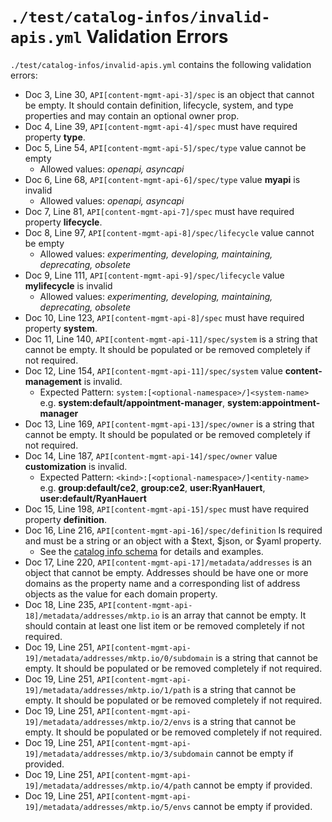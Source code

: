 # `./test/catalog-infos/invalid-apis.yml` Validation Errors

`./test/catalog-infos/invalid-apis.yml` contains the following validation errors:

- Doc 3, Line 30, `API[content-mgmt-api-3]/spec` is an object that cannot be empty. It should contain definition, lifecycle, system, and type properties and may contain an optional owner prop.
- Doc 4, Line 39, `API[content-mgmt-api-4]/spec` must have required property **type**.
- Doc 5, Line 54, `API[content-mgmt-api-5]/spec/type` value cannot be empty
  - Allowed values: *openapi, asyncapi*
- Doc 6, Line 68, `API[content-mgmt-api-6]/spec/type` value **myapi** is invalid
  - Allowed values: *openapi, asyncapi*
- Doc 7, Line 81, `API[content-mgmt-api-7]/spec` must have required property **lifecycle**.
- Doc 8, Line 97, `API[content-mgmt-api-8]/spec/lifecycle` value cannot be empty
  - Allowed values: *experimenting, developing, maintaining, deprecating, obsolete*
- Doc 9, Line 111, `API[content-mgmt-api-9]/spec/lifecycle` value **mylifecycle** is invalid
  - Allowed values: *experimenting, developing, maintaining, deprecating, obsolete*
- Doc 10, Line 123, `API[content-mgmt-api-8]/spec` must have required property **system**.
- Doc 11, Line 140, `API[content-mgmt-api-11]/spec/system` is a string that cannot be empty. It should be populated or be removed completely if not required.
- Doc 12, Line 154, `API[content-mgmt-api-11]/spec/system` value **content-management** is invalid.
  - Expected Pattern: `system:[<optional-namespace>/]<system-name>` e.g. **system:default/appointment-manager**, **system:appointment-manager**
- Doc 13, Line 169, `API[content-mgmt-api-13]/spec/owner` is a string that cannot be empty. It should be populated or be removed completely if not required.
- Doc 14, Line 187, `API[content-mgmt-api-14]/spec/owner` value **customization** is invalid.
  - Expected Pattern: `<kind>:[<optional-namespace>/]<entity-name>` e.g. **group:default/ce2**, **group:ce2**, **user:RyanHauert**, **user:default/RyanHauert**
- Doc 15, Line 198, `API[content-mgmt-api-15]/spec` must have required property **definition**.
- Doc 16, Line 216, `API[content-mgmt-api-16]/spec/definition` Is required and must be a string or an object with a $text, $json, or $yaml property.
  - See the [catalog info schema](https://github.com/im-open/validate-catalog-info/blob/main/schema/CatalogInfo.schema.json) for details and examples.
- Doc 17, Line 220, `API[content-mgmt-api-17]/metadata/addresses` is an object that cannot be empty. Addresses should be have one or more domains as the property name and a corresponding list of address objects as the value for each domain property.
- Doc 18, Line 235, `API[content-mgmt-api-18]/metadata/addresses/mktp.io` is an array that cannot be empty. It should contain at least one list item or be removed completely if not required.
- Doc 19, Line 251, `API[content-mgmt-api-19]/metadata/addresses/mktp.io/0/subdomain` is a string that cannot be empty. It should be populated or be removed completely if not required.
- Doc 19, Line 251, `API[content-mgmt-api-19]/metadata/addresses/mktp.io/1/path` is a string that cannot be empty. It should be populated or be removed completely if not required.
- Doc 19, Line 251, `API[content-mgmt-api-19]/metadata/addresses/mktp.io/2/envs` is a string that cannot be empty. It should be populated or be removed completely if not required.
- Doc 19, Line 251, `API[content-mgmt-api-19]/metadata/addresses/mktp.io/3/subdomain` cannot be empty if provided.
- Doc 19, Line 251, `API[content-mgmt-api-19]/metadata/addresses/mktp.io/4/path` cannot be empty if provided.
- Doc 19, Line 251, `API[content-mgmt-api-19]/metadata/addresses/mktp.io/5/envs` cannot be empty if provided.
